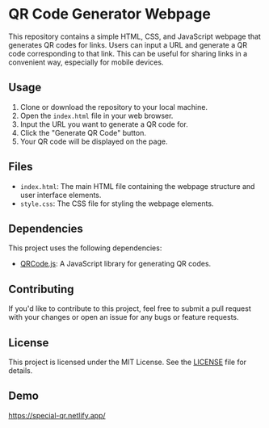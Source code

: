 # QR Code Generator Webpage

This repository contains a simple HTML, CSS, and JavaScript webpage that generates QR codes for links. Users can input a URL and generate a QR code corresponding to that link. This can be useful for sharing links in a convenient way, especially for mobile devices.

## Usage

1. Clone or download the repository to your local machine.
2. Open the `index.html` file in your web browser.
3. Input the URL you want to generate a QR code for.
4. Click the "Generate QR Code" button.
5. Your QR code will be displayed on the page.

## Files

- `index.html`: The main HTML file containing the webpage structure and user interface elements.
- `style.css`: The CSS file for styling the webpage elements.

## Dependencies

This project uses the following dependencies:

- [QRCode.js](https://github.com/davidshimjs/qrcodejs): A JavaScript library for generating QR codes.

## Contributing

If you'd like to contribute to this project, feel free to submit a pull request with your changes or open an issue for any bugs or feature requests.

## License

This project is licensed under the MIT License. See the [LICENSE](LICENSE) file for details.

## Demo
https://special-qr.netlify.app/
